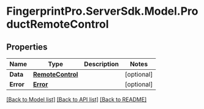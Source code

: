 # FingerprintPro.ServerSdk.Model.ProductRemoteControl
## Properties

Name | Type | Description | Notes
------------ | ------------- | ------------- | -------------
**Data** | [**RemoteControl**](RemoteControl.md) |  | [optional] 
**Error** | [**Error**](Error.md) |  | [optional] 

[[Back to Model list]](../README.md#documentation-for-models) [[Back to API list]](../README.md#documentation-for-api-endpoints) [[Back to README]](../README.md)

